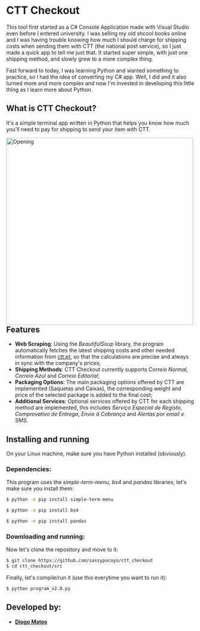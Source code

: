 # CTT Checkout

This tool first started as a C# Console Application made with Visual Studio even before I entered university. I was selling my old shcool books online
and I was having trouble knowing how much I should charge for shipping costs when sending them with CTT (the national post service), so I just made a
quick app to tell me just that. It started super simple, with just one shipping method, and slowly grew to a more complex thing.

Fast forward to today, I was learning Python and wanted something to practice, so I had the idea of converting my C# app. Well, I did
and it also turned more and more complex and now I'm invested in developing this little thing as I learn more about Python.

## What is CTT Checkout?

It's a simple terminal app written in Python that helps you know how much you'll need to pay for shipping to send your item with CTT.

<img align="left" width="500px" alt="Opening" src="https://github.com/sassypocoyo/ctt_checkout/blob/master/assets/picture.png?raw=true" />

## Features

- **Web Scraping**: Using the *BeautifulSoup* library, the program automatically fetches the latest shipping costs and other needed information from [ctt.pt](https://ctt.pt), so that the calculations are precise and always in sync with the company's prices;
- **Shipping Methods**: CTT Checkout currently supports *Correio Normal*, *Correio Azul* and *Correio Editorial*;
- **Packaging Options**: The main packaging options offered by CTT are implemented (Saquetas and Caixas), the corresponding weight and price of the selected package is added to the final cost;
- **Additional Services**: Optional services offered by CTT for each shipping method are implemented, this includes *Serviço Especial de Registo*, *Comprovativo de Entrega*, *Envio à Cobrança* and *Alertas por email e SMS*.

## Installing and running

On your Linux machine, make sure you have Python installed (obviously).

### Dependencies:

This program uses the *simple-term-menu*, *bs4* and *pandas* libraries, let's make sure you install them:

```bash
$ python -m pip install simple-term-menu
```

```bash
$ python -m pip install bs4
```

```bash
$ python -m pip install pandas
```
### Downloading and running:

Now let's clone the repository and move to it:

```bash
$ git clone https://github.com/sassypocoyo/ctt_checkout
$ cd ctt_checkout/src
```

Finally, let's compile/run it (use this everytime you want to run it):

```bash
$ python program_v2.0.py
```

## Developed by:

- [**Diogo Matos**](https://msha.ke/imdiogo)

